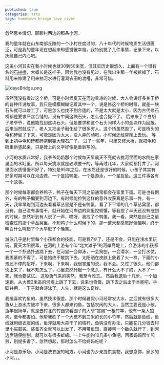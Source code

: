 ```yaml
---
published: true
categories: arts
tags: hometown bridge love river
---
```


忽然思乡情切，聊聊村西边的那条小河。

我的童年就在山东南部丘陵的一个小村庄度过的，八十年代的时候物质生活很匮乏，可是我的童年现在想起来却感觉很幸福，我特别挑了几件事情，记录下来，以抚慰自己内心吧。

这条小河其实在我小时候也就30到50米宽，但其实历史很悠久，上面有一个很有名的[石拱桥](http://www.baike.com/wiki/%E5%A4%A7%E5%86%B6%E6%A1%A5)，大概长是这样子，因为我也没有见过，在我出生那一年被拆掉了，石料用来修建了用来抽河水进行灌溉农田的渡槽，非常可惜。

![dayeBridge.png]({{site.baseurl}}/images/dayeBridge.png)

虽然我没有看过这个桥，可是小时候夏天在河边乘凉的时候，大人会讲好多关于桥的各种传说故事，我只是模模糊糊记着其中一个，说是修这个桥的时候，就差一块石头就可以竣工了，可是怎么也找不到合适的，不是太大就是太小，因为古代修石桥都是要求严丝合缝的，没有中间这块石头，怎么也合拢不了。 后来来了个白胡子老爷爷，说他能找到这块石头，但是要求和这个石头同样大小的金块作为回报。后来当然就成了，老人又把金子融化给了很多穷人。这个桥虽然毁了，可是桥头的龟和碑留了下来，可能是因为太大，没人弄的动吧，小时候还经常爬上去玩。 等到上初中龟和碑都碑拖到镇大理石厂了。 过了一些年，村里又修大桥，就把龟和碑重新竖起来，只是碑上的文字好像是重新写的。

小河的水质非常好，我爷爷奶奶那个时候每天早晨天不亮就去挑河里面的水倒在家里面的水缸里，所以每天挑水就是必须要干的，等再过几年，大家就都打井了。河里面水质慢慢不好了，特别是95年之后。在水质还是很好的时候，小孩子其实有好多时期可以在河边做，一个是拾鸭蛋，一个是游泳，一个是捉鱼。这三件事各有一个故事。

那个时候每家都会养鸭子，鸭子在每天下河之前通常都会在家里下蛋。可是也有例外，有的鸭子偏要到河边下。有时候能捡到这样的意外收获真是乐事一件，有一天，我早早跑到河边去看看草丛里是不是有鸭蛋，看了下平常的几个草丛窝里，都没有。自己没有事情干，就开始在河岸边的洞里挖螃蟹，等我挖了半天还没有挖到的时候，忽然听到有人说了一声，哎呀，我捡了个鸭蛋，我一看，果然是自己之前检查过的那个草丛窝里，不知鸭子什么时候下的，那一整天都感觉好懊恼啊，终于明白什么叫起了个大早赶了个晚集。

游泳几乎是村里每个小孩都会的技能，可是我7岁了，还是不会，只能在浅水里玩玩。夏天太阳很毒，在河的上游有个叫“北大滩子”的河岸高堤上，会游泳的小孩都一个一个扑通扑通跳下去，在河里一会仰泳，一会狗刨，一会潜水，一会打水仗。我羡慕的不得了，可是始终不敢跳下去。太阳晒在皮肤上象着了火一样，下面的小孩还不停的招呼，下来啊，下来啊，我很害羞的说，我不会。又过了很久，他们都快上来了，我不知怎么了，心里忽然升起一个念头，有什么大不了的，大不了一死，我也要试试。 这股勇气来的突然，我至今难忘。 然后我退后十几步，一个加速跑，从大概2米高的河堤上跳了下去，说来也奇怪，跳下去之后出于本能吧，手脚并用，一下子就会游泳了。人生，就是这么奇妙。

我挺喜欢钓鱼的，虽然技术很差。那个时候暑假小河经常发大水，之后就有很多大鱼从上游水库被冲下来，很多人都来钓鱼，包括农闲的大人，当然主要还是小孩。 鱼竿很简单，就是去村北的竹园求看园子的大爷“赏赐”一根竹竿，他有一条大狼狗，至今都害怕。他帮我砍了一个大概不到三米的长的小竹竿，然后就是鱼线，鱼线就用缝衣服的线，鱼浮就用大蒜干了的秸秆，鱼钩没有办法，只能花几分钱去村里小买部买。装备齐全就可以出发了，不用带鱼饵，直接带一个锄头就行了，到河边后随便刨刨，就可以有很多蚯蚓。一上午能钓10几条小鱼吧，回家妈妈帮忙煎煎，别提多香了，忽然想起，那时怎么不给妈妈吃呢？ 

小河是游乐场，小河是洗衣服的地方，小河也为乡亲提供食物，我想念你，家乡的小河。。。
